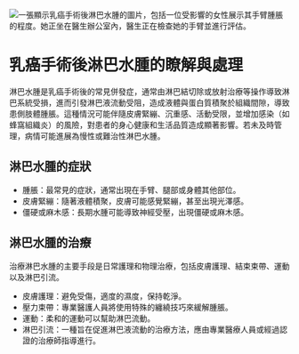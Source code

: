 ![一張顯示乳癌手術後淋巴水腫的圖片，包括一位受影響的女性展示其手臂腫脹的程度。她正坐在醫生辦公室內，醫生正在檢查她的手臂並進行評估。](https://i.imgur.com/idsmGOR.jpeg)
# 乳癌手術後淋巴水腫的瞭解與處理

淋巴水腫是乳癌手術後的常見併發症，通常由淋巴結切除或放射治療等操作導致淋巴系統受損，進而引發淋巴液流動受阻，造成液體與蛋白質積聚於組織間隙，導致患側肢體腫脹。這種情況可能伴隨皮膚緊繃、沉重感、活動受限，並增加感染（如蜂窩組織炎）的風險，對患者的身心健康和生活品質造成顯著影響。若未及時管理，病情可能進展為慢性或難治性淋巴水腫。

## 淋巴水腫的症狀

- 腫脹：最常見的症狀，通常出現在手臂、腿部或身體其他部位。
- 皮膚緊繃：隨著液體積聚，皮膚可能感覺緊繃，甚至出現光澤感。
- 僵硬或麻木感：長期水腫可能導致神經受壓，出現僵硬或麻木感。

## 淋巴水腫的治療

治療淋巴水腫的主要手段是日常護理和物理治療，包括皮膚護理、結束束帶、運動以及淋巴引流。

- 皮膚護理：避免受傷，適度的濕度，保持乾淨。
- 壓力束帶：專業醫護人員將使用特殊的纏繞技巧來緩解腫脹。
- 運動：柔和的運動可以幫助淋巴流動。
- 淋巴引流：一種旨在促進淋巴液流動的治療方法，應由專業醫療人員或經過認證的治療師指導進行。

